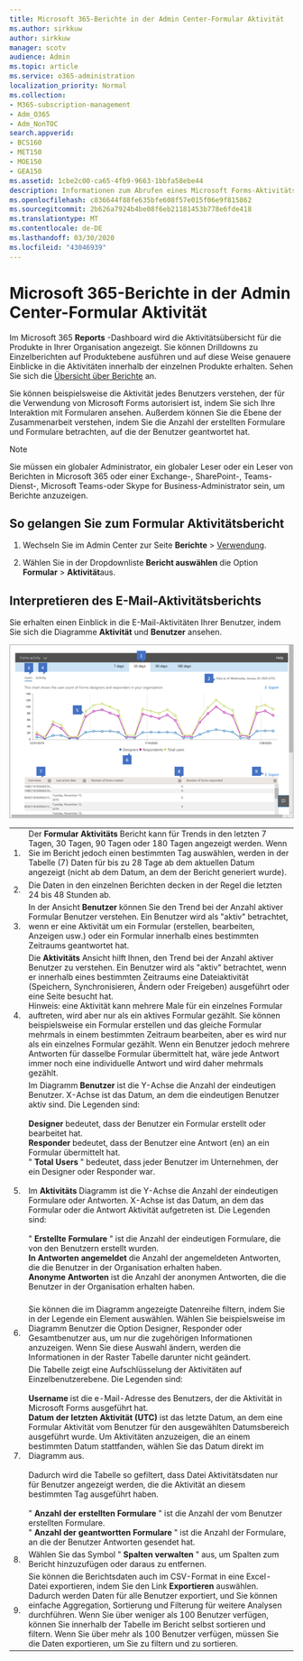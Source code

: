 ```yaml
---
title: Microsoft 365-Berichte in der Admin Center-Formular Aktivität
ms.author: sirkkuw
author: sirkkuw
manager: scotv
audience: Admin
ms.topic: article
ms.service: o365-administration
localization_priority: Normal
ms.collection:
- M365-subscription-management
- Adm_O365
- Adm_NonTOC
search.appverid:
- BCS160
- MET150
- MOE150
- GEA150
ms.assetid: 1cbe2c00-ca65-4fb9-9663-1bbfa58ebe44
description: Informationen zum Abrufen eines Microsoft Forms-Aktivitätsberichts mithilfe des Microsoft 365 Reports-Dashboards im Microsoft 365 Admin Center.
ms.openlocfilehash: c836644f88fe635bfe608f57e015f06e9f815862
ms.sourcegitcommit: 2b626a7924b4be08f6eb21181453b778e6fde418
ms.translationtype: MT
ms.contentlocale: de-DE
ms.lasthandoff: 03/30/2020
ms.locfileid: "43046939"
---
```

# <a name="microsoft-365-reports-in-the-admin-center---forms-activity"></a>Microsoft 365-Berichte in der Admin Center-Formular Aktivität

Im Microsoft 365 **Reports** -Dashboard wird die Aktivitätsübersicht für die Produkte in Ihrer Organisation angezeigt. Sie können Drilldowns zu Einzelberichten auf Produktebene ausführen und auf diese Weise genauere Einblicke in die Aktivitäten innerhalb der einzelnen Produkte erhalten. Sehen Sie sich die [Übersicht über Berichte](activity-reports.md) an.
  
Sie können beispielsweise die Aktivität jedes Benutzers verstehen, der für die Verwendung von Microsoft Forms autorisiert ist, indem Sie sich Ihre Interaktion mit Formularen ansehen. Außerdem können Sie die Ebene der Zusammenarbeit verstehen, indem Sie die Anzahl der erstellten Formulare und Formulare betrachten, auf die der Benutzer geantwortet hat.
  
> [!NOTE]
> Sie müssen ein globaler Administrator, ein globaler Leser oder ein Leser von Berichten in Microsoft 365 oder einer Exchange-, SharePoint-, Teams-Dienst-, Microsoft Teams-oder Skype for Business-Administrator sein, um Berichte anzuzeigen. 

## <a name="how-to-get-to-the-forms-activity-report"></a>So gelangen Sie zum Formular Aktivitätsbericht

1. Wechseln Sie im Admin Center zur Seite **Berichte** \> <a href="https://go.microsoft.com/fwlink/p/?linkid=2074756" target="_blank">Verwendung</a>.

    
2. Wählen Sie in der Dropdownliste **Bericht auswählen** die Option **Formular** \> **Aktivität**aus.

## <a name="interpret-the-email-activity-report"></a>Interpretieren des E-Mail-Aktivitätsberichts

Sie erhalten einen Einblick in die E-Mail-Aktivitäten Ihrer Benutzer, indem Sie sich die Diagramme **Aktivität** und **Benutzer** ansehen. 

![Formular Aktivitätsbericht](../../media/adminformsactivity.png)

|||
|:-----|:-----|
|1.  <br/> |Der **Formular Aktivitäts** Bericht kann für Trends in den letzten 7 Tagen, 30 Tagen, 90 Tagen oder 180 Tagen angezeigt werden. Wenn Sie im Bericht jedoch einen bestimmten Tag auswählen, werden in der Tabelle (7) Daten für bis zu 28 Tage ab dem aktuellen Datum angezeigt (nicht ab dem Datum, an dem der Bericht generiert wurde).  <br/> |
|2.  <br/> |Die Daten in den einzelnen Berichten decken in der Regel die letzten 24 bis 48 Stunden ab.  <br/> |
|3.  <br/> |In der Ansicht **Benutzer** können Sie den Trend bei der Anzahl aktiver Formular Benutzer verstehen. Ein Benutzer wird als "aktiv" betrachtet, wenn er eine Aktivität um ein Formular (erstellen, bearbeiten, Anzeigen usw.) oder ein Formular innerhalb eines bestimmten Zeitraums geantwortet hat.  <br/> |
|4.  <br/> |Die **Aktivitäts** Ansicht hilft Ihnen, den Trend bei der Anzahl aktiver Benutzer zu verstehen. Ein Benutzer wird als "aktiv" betrachtet, wenn er innerhalb eines bestimmten Zeitraums eine Dateiaktivität (Speichern, Synchronisieren, Ändern oder Freigeben) ausgeführt oder eine Seite besucht hat.<br/> Hinweis: eine Aktivität kann mehrere Male für ein einzelnes Formular auftreten, wird aber nur als ein aktives Formular gezählt. Sie können beispielsweise ein Formular erstellen und das gleiche Formular mehrmals in einem bestimmten Zeitraum bearbeiten, aber es wird nur als ein einzelnes Formular gezählt. Wenn ein Benutzer jedoch mehrere Antworten für dasselbe Formular übermittelt hat, wäre jede Antwort immer noch eine individuelle Antwort und wird daher mehrmals gezählt. <br/> |
|5.<br/>|Im Diagramm **Benutzer** ist die Y-Achse die Anzahl der eindeutigen Benutzer. X-Achse ist das Datum, an dem die eindeutigen Benutzer aktiv sind. Die Legenden sind:<br/><br/>**Designer** bedeutet, dass der Benutzer ein Formular erstellt oder bearbeitet hat.<br/>**Responder** bedeutet, dass der Benutzer eine Antwort (en) an ein Formular übermittelt hat.<br/> " **Total Users** " bedeutet, dass jeder Benutzer im Unternehmen, der ein Designer oder Responder war.<br/><br/> Im **Aktivitäts** Diagramm ist die Y-Achse die Anzahl der eindeutigen Formulare oder Antworten. X-Achse ist das Datum, an dem das Formular oder die Antwort Aktivität aufgetreten ist. Die Legenden sind:<br/><br/>" **Erstellte Formulare** " ist die Anzahl der eindeutigen Formulare, die von den Benutzern erstellt wurden.<br/> **In Antworten angemeldet** die Anzahl der angemeldeten Antworten, die die Benutzer in der Organisation erhalten haben.<br/> **Anonyme Antworten** ist die Anzahl der anonymen Antworten, die die Benutzer in der Organisation erhalten haben.<br/><br/>|
|6.<br/>|Sie können die im Diagramm angezeigte Datenreihe filtern, indem Sie in der Legende ein Element auswählen. Wählen Sie beispielsweise im Diagramm Benutzer die Option Designer, Responder oder Gesamtbenutzer aus, um nur die zugehörigen Informationen anzuzeigen. Wenn Sie diese Auswahl ändern, werden die Informationen in der Raster Tabelle darunter nicht geändert.|
|7.<br/>|Die Tabelle zeigt eine Aufschlüsselung der Aktivitäten auf Einzelbenutzerebene. Die Legenden sind:<br/><br/>**Username** ist die e-Mail-Adresse des Benutzers, der die Aktivität in Microsoft Forms ausgeführt hat.<br/>**Datum der letzten Aktivität (UTC)** ist das letzte Datum, an dem eine Formular Aktivität vom Benutzer für den ausgewählten Datumsbereich ausgeführt wurde. Um Aktivitäten anzuzeigen, die an einem bestimmten Datum stattfanden, wählen Sie das Datum direkt im Diagramm aus.<br/><br/>Dadurch wird die Tabelle so gefiltert, dass Datei Aktivitätsdaten nur für Benutzer angezeigt werden, die die Aktivität an diesem bestimmten Tag ausgeführt haben.<br/><br/>" **Anzahl der erstellten Formulare** " ist die Anzahl der vom Benutzer erstellten Formulare.<br/> " **Anzahl der geantwortten Formulare** " ist die Anzahl der Formulare, an die der Benutzer Antworten gesendet hat.|
|8.<br/>|Wählen Sie das Symbol " **Spalten verwalten** " aus, um Spalten zum Bericht hinzuzufügen oder daraus zu entfernen.|
|9.<br/>|Sie können die Berichtsdaten auch im CSV-Format in eine Excel-Datei exportieren, indem Sie den Link **Exportieren** auswählen. Dadurch werden Daten für alle Benutzer exportiert, und Sie können einfache Aggregation, Sortierung und Filterung für weitere Analysen durchführen. Wenn Sie über weniger als 100 Benutzer verfügen, können Sie innerhalb der Tabelle im Bericht selbst sortieren und filtern. Wenn Sie über mehr als 100 Benutzer verfügen, müssen Sie die Daten exportieren, um Sie zu filtern und zu sortieren.|